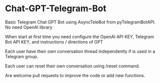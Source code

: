 # Chat-GPT-Telegram-Bot
Basic Telegram Chat GPT Bot using AsyncTeleBot from pyTelegramBotAPI. No need OpenAI library


When start at first time you need configure the OpenAI API KEY, Telegram Bot API KEY, and instructions / directions of GPT


Each user have their own conversation thread independently if is used in a Telegram group.

Each user can reset their own conversation using /reset command.

Are welcome pull requests to improve the code or add new functions.
